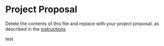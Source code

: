 # Project Proposal

Delete the contents of this file and replace with your project proposal, as described in the [instructions](./instructions.md)

test
